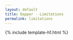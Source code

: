 ```yaml
---
layout: default
title: Dapper - Limitations
permalink: limitations
---
```


{% include template-h1.html %}
